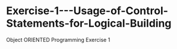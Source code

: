 # Exercise-1---Usage-of-Control-Statements-for-Logical-Building
Object ORIENTED Programming Exercise 1
